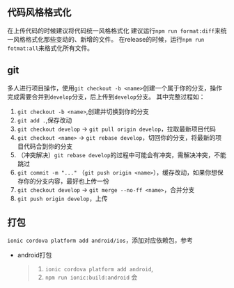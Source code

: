 ## 代码风格格式化

在上传代码的时候建议将代码统一风格格式化
建议运行`npm run format:diff`来统一风格格式化那些变动的、新增的文件。
在release的时候，运行`npm run fotmat:all`来格式化所有文件。

## git 

多人进行项目操作，使用`git checkout -b <name>`创建一个属于你的分支，操作完成需要合并到`develop`分支，后上传到`develop`分支。
其中完整过程如：
1. `git checkout -b <name>`,创建并切换到你的分支
2. `git add .`,保存改动
3. `git checkout develop` -> `git pull origin develop`，拉取最新项目代码
4. `git checkout <name>`  -> `git rebase develop`，切回你的分支，将最新的项目代码合到你的分支
5. （冲突解决）`git rebase develop`的过程中可能会有冲突，需解决冲突，不能跳过
6. `git commit -m "..."` （`git push origin <name>`），缓存改动，如果你想保存你的分支内容，最好也上传一份
7. `git checkout develop` -> `git merge --no-ff <name>`，合并分支
8. `git push origin develop`，上传

## 打包

`ionic cordova platform add android/ios`，添加对应依赖包，参考[](https://ionicframework.com/docs/cli/cordova/platform/)


* android打包
    > 1. `ionic cordova platform add android`,
    > 1. `npm run ionic:build:android` 会

